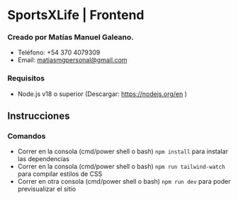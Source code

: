 # SportsXLife | Frontend

### Creado por Matías Manuel Galeano.

- Teléfono: +54 370 4079309
- Email: matiasmgpersonal@gmail.com

### Requisitos

- Node.js v18 o superior (Descargar: https://nodejs.org/en )

## Instrucciones

### Comandos

- Correr en la consola (cmd/power shell o bash) `npm install` para instalar las dependencias
- Correr en la consola (cmd/power shell o bash) `npm run tailwind-watch` para compilar estilos de CSS
- Correr en otra consola (cmd/power shell o bash) `npm run dev` para poder previsualizar el sitio
